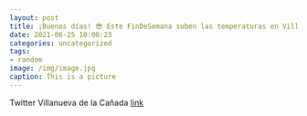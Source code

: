 ```yaml
---
layout: post
title: ¡Buenos días! 😎 Este FinDeSemana suben las temperaturas en VillanuevaDeLaCañada. Para hacer frente al calor, os proponemos dis...
date: 2021-06-25 10:00:23
categories: uncategorized
tags:
- random
image: /img/image.jpg
caption: This is a picture
---
```

Twitter Villanueva de la Cañada [link](https://twitter.com/AytoVDLCanada/status/1408335743576121351)
